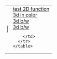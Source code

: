 <html>
  <body>
    <table>
      <tr>
        <td><canvas id="myCanvas" width="100" height="100" style="border:1px solid"></canvas></td>
        <td>
            <a href="2d.html" target="_new">test 2D function</a><br>
            <a href="3d-color.html" target="_new">3d in color</a><br>
            <a href="3d.html" target="_new">3d b/w</a><br>
            <a href="tree.html" target="_new">3d b/w</a><br>
            
        </td>
      </tr>
    </table>
  </body>
</html>
